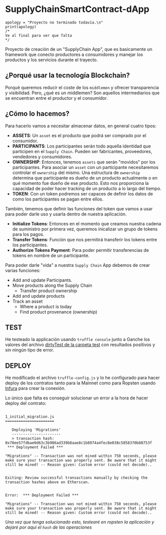# SupplyChainSmartContract-dApp

```
apology = "Proyecto no terminado todavía.\n"
print(apology)
/*
Ve al final para ver que falta
*/

```

Proyecto de creación de un "SupplyChain App", que es basicamente un framework que conecto productores a consumidores y manejar los productos y los servicios durante el trayecto.

## ¿Porqué usar la tecnología Blockchain?

Porqué queremos reducir el coste de los `middlemen` y ofrecer transparencia y visibilidad. Pero, ¿qué es un middlemen? Son aquellos intermediarios que se encuentran entre el productor y el consumidor.

## ¿Cómo lo hacemos? 

Para hacerlo vamos a necesitar almacenar datos, en general cuatro tipos:

- **ASSETS**: Un `asset` es el producto que podrá ser comprado por el consumidor. 
- **PARTICIPANTS**: Los participantes serán todo aquella identidad que participen en el `Supply Chain`. Pueden ser fabricantes, proveedores, vendedores y consumidores.
- **OWNERSHIP**: Entonces, tenemos `assets` que serán "movidos" por los participantes. Para asociar un `asset` con un participante necesitaremos controlar el `ownership` del mismo. Una estructura de `ownership` determina que participante es dueño de un producto actualmente o en qué momento fue dueño de ese producto. Esto nos proporciona la capacidad de poder hacer tracking de un producto a lo largo del tiempo.
- **TOKEN**: Con un token podremos ser capaces de definir los datos de como los participantes se pagan entre ellos.


También, tenemos que definir las funciones del token que vamos a usar para poder darle uso y usarla dentro de nuestra aplicación.

- **Initialize Tokens**: Entonces en el momento que creamos nuestra cadena de suministro por primera vez, queremos inicalizar un grupo de tokens para los pagos.
- **Transfer Tokens**: Función que nos permitirá transferir los tokens entre los participantes.
- **Authorize Tokens Payment**: Para poder permitir transferencias de tokens en nombre de un participante.

Para poder darle "vida" a nuestra `Supply Chain` App debemos de crear varias funciones:

- Add and update Participants.
- Move products along the Supply Chain
  - Transfer product ownership
- Add and update products
- Track an asset
  - Where a product is today
  - Find product provenance (ownership)

## TEST

He testeado la applicación usando `truffle console` junto a Ganche los valores del archivo [dirtyTest de la carpeta test](https://github.com/yumewebs/SupplyChainSmartContract-dApp/blob/main/test/dirtyTest.txt) con resultados positivos y sin ningún tipo de error.

## DEPLOY
He modificado el archivo `truffle-config.js` y lo he configurado para hacer deploy de los contratos tanto para la Mainnet como para Ropsten usando [Infura](https://infura.io) para crear la conexión.

Lo único que falta es conseguir solucionar un error a la hora de hacer deploy del contrato:
```

1_initial_migration.js
======================

   Deploying 'Migrations'
   ----------------------
   > transaction hash:    0x70ee57fdbae0d63c3b986ad339b8aae8c1b8974a4fec8e038c5858370b88753f
 *** Deployment Failed ***

"Migrations" -- Transaction was not mined within 750 seconds, please make sure your transaction was properly sent. Be aware that it might still be mined! -- Reason given: Custom error (could not decode)..


Exiting: Review successful transactions manually by checking the transaction hashes above on Etherscan.


Error:  *** Deployment Failed ***

"Migrations" -- Transaction was not mined within 750 seconds, please make sure your transaction was properly sent. Be aware that it might still be mined! -- Reason given: Custom error (could not decode)..
```

*Una vez que tenga solucionado esto, testearé en ropsten la aplicación y dejaré por aquí el `hash` de las operaciones*